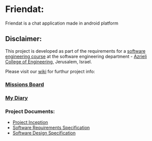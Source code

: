 # Friendat:
Friendat is a chat application made in android platform 

## Disclaimer:
This project is developed as part of the requirements for a [software engineering course](https://github.com/jce-il/se-class/wiki) at the software engineering department - [Azrieli College of Engineering](http://www.jce.ac.il/), Jerusalem, Israel.

Please visit our [wiki](../../wiki) for furthur project info: 

### [Missions Board](https://github.com/diaaldin/Friendat/projects)
### [My Diary](https://github.com/diaaldin/Friendat/wiki/Diary)
### Project Documents:
- [Project Inception](https://github.com/diaaldin/Friendat/wiki/Inception-Planning)
- [Software Requirements Specification]()
- [Software Design Specification]()
